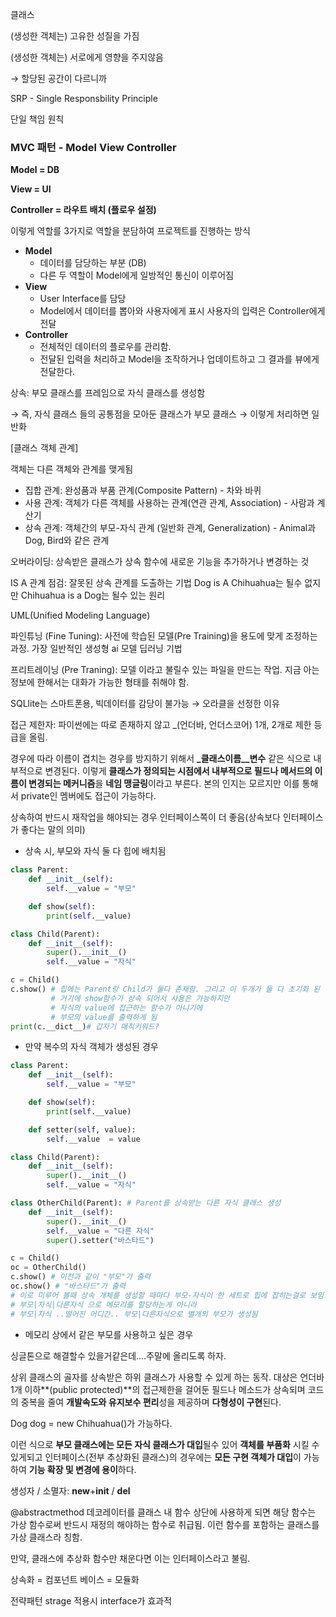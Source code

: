 클래스

(생성한 객체는) 고유한 성질을 가짐

(생성한 객체는) 서로에게 영향을 주지않음

→ 할당된 공간이 다르니까

SRP - Single Responsbility Principle

단일 책임 원칙

### MVC 패턴 - Model View Controller

**Model = DB**

**View = UI**

**Controller = 라우트 배치 (플로우 설정)**

이렇게 역할를 3가지로 역할을 분담하여 프로젝트를 진행하는 방식

- **Model**
    - 데이터를 담당하는 부분 (DB)
    - 다른 두 역할이 Model에게 일방적인 통신이 이루어짐
- **View**
    - User Interface를 담당
    - Model에서 데이터를 뽑아와 사용자에게 표시
    사용자의 입력은 Controller에게 전달
- **Controller**
    - 전체적인 데이터의 플로우를 관리함.
    - 전달된 입력을 처리하고 Model을 조작하거나 업데이트하고 그 결과를 뷰에게 전달한다.

상속: 부모 클래스를 프레임으로 자식 클래스를 생성함

→ 즉, 자식 클래스 들의 공통점을 모아둔 클래스가 부모 클래스 → 이렇게 처리하면 일반화

[클래스 객체 관계]

객체는 다른 객체와 관계를 맺게됨

- 집합 관계: 완성품과 부품 관계(Composite Pattern) - 차와 바퀴
- 사용 관계: 객체가 다른 객체를 사용하는 관계(연관 관계, Association) - 사람과 계산기
- 상속 관계: 객체간의 부모-자식 관계 (일반화 관계, Generalization) - Animal과 Dog, Bird와 같은 관계

 

오버라이딩: 상속받은 클래스가 상속 함수에 새로운 기능을 추가하거나 변경하는 것

IS A 관계 점검: 잘못된 상속 관계를 도출하는 기법 Dog is A Chihuahua는 될수 없지만 Chihuahua is a Dog는 될수 있는 원리

UML(Unified Modeling Language) 

파인튜닝 (Fine Tuning): 사전에 학습된 모델(Pre Training)을 용도에 맞게 조정하는 과정.
가장 일반적인 생성형 ai 모델 딥러닝 기법

프리트레이닝 (Pre Traning): 모델 이라고 불릴수 있는 파일을 만드는 작업. 지금 아는 정보에 한해서는 대화가 가능한 형태를 취해야 함. 

SQLlite는 스마트폰용, 빅데이터를 감당이 불가능 → 오라클을 선정한 이유

접근 제한자: 파이썬에는 따로 존재하지 않고 _(언더바, 언더스코어) 1개, 2개로 제한 등급을 올림.

경우에 따라 이름이 겹치는 경우를 방지하기 위해서 **_클래스이름__변수** 같은 식으로 내부적으로 변경된다. 이렇게 **클래스가 정의되는 시점에서 내부적으로 필드나 메서드의 이름이 변경되는 메커니즘**을 **네임 맹글링**이라고 부른다. 본의 인지는 모르지만 이를 통해서 private인 멤버에도 접근이 가능하다.

상속하여 반드시 재작업을 해야되는 경우 인터페이스쪽이 더 좋음(상속보다 인터페이스가 좋다는 말의 의미)

- 상속 시, 부모와 자식 둘 다 힙에 배치됨

```python
class Parent:
    def __init__(self):
        self.__value = "부모"

    def show(self):
        print(self.__value)

class Child(Parent):
    def __init__(self):
        super().__init__()
        self.__value = "자식"

c = Child()
c.show() # 힙에는 Parent랑 Child가 둘다 존재함. 그리고 이 두개가 둘 다 초기화 된 상황
         # 거기에 show함수가 상속 되어서 사용은 가능하지만
         # 자식의 value에 접근하는 함수가 아니기에
         # 부모의 value를 출력하게 됨
print(c.__dict__)# 갑자기 매직키워드?
```

- 만약 복수의 자식 객체가 생성된 경우

```python
class Parent:
    def __init__(self):
        self.__value = "부모"

    def show(self):
        print(self.__value)

    def setter(self, value):
        self.__value  = value

class Child(Parent):
    def __init__(self):
        super().__init__()
        self.__value = "자식"

class OtherChild(Parent): # Parent를 상속받는 다른 자식 클래스 생성
    def __init__(self):
        super().__init__()
        self.__value = "다른 자식"
        super().setter("바스타드")

c = Child()
oc = OtherChild()
c.show() # 이전과 같이 "부모"가 출력
oc.show() # "바스타드"가 출력
# 이로 미루어 볼때 상속 개체를 생성할 때마다 부모-자식이 한 세트로 힙에 잡히는걸로 보임.
# 부모|자식|다른자식 으로 메모리를 할당하는게 아니라
# 부모|자식 ..떨어진 어디간.. 부모|다른자식으로 별개의 부모가 생성됨
```

- 메모리 상에서 같은 부모를 사용하고 싶은 경우

싱글톤으로 해결할수 있을거같은데….주말에 올리도록 하자.

상위 클래스의 골자를 상속받은 하위 클래스가 사용할 수 있게 하는 동작. 대상은 언더바 1개 이하**(public protected)**의 접근제한을 걸어둔 필드나 메소드가 상속되며 코드의 중복을 줄여 **개발속도와 유지보수 편리**성을 제공하며 **다형성이 구현**된다.

Dog dog = new Chihuahua()가 가능하다.

이런 식으로 **부모 클래스에는 모든 자식 클래스가 대입**될수 있어 **객체를 부품화** 시킬 수 있게되고 인터페이스(전부 추상화된 클래스)의 경우에는 **모든 구현 객체가 대입**이 가능하여 **기능 확장 및 변경에 용이**하다.

생성자 / 소멸자: __new__+__init__ / __del__

@abstractmethod 데코레이터를 클래스 내 함수 상단에 사용하게 되면 해당 함수는 가상 함수로써 반드시 재정의 해야하는 함수로 취급됨. 이런 함수를 포함하는 클래스를 가상 클래스라 칭함.

만약, 클래스에 추상화 함수만 채운다면 이는 인터페이스라고 불림.

상속화 = 컴포넌트 베이스 = 모듈화

전략패턴 strage 적용시 interface가 효과적